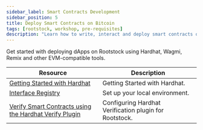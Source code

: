 ```yaml
---
sidebar_label: Smart Contracts Development
sidebar_position: 5
title: Deploy Smart Contracts on Bitcoin
tags: [rootstock, workshop, pre-requisites]
description: "Learn how to write, interact and deploy smart contracts on Bitcoin."
---
```


Get started with deploying dApps on Rootstock using Hardhat, Wagmi, Remix and other EVM-compatible tools.

| Resource                                                       | Description                                                                                    |
| ----------------------------------------------------------- | ---------------------------------------------------------------------------------------------- |
| [Getting Started with Hardhat](/developers/smart-contracts/hardhat/) | Getting Started with Hardhat. |
| [Interface Registry](/developers/smart-contracts/interface-registry/) | Set up your local environment. |
| [Verify Smart Contracts using the Hardhat Verify Plugin](/developers/smart-contracts/verify-smart-contracts) | Configuring Hardhat Verification plugin for Rootstock. |